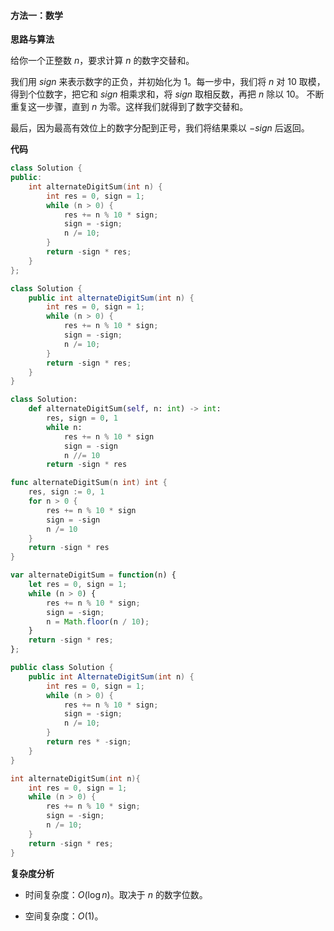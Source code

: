 #### 方法一：数学

**思路与算法**

给你一个正整数 $n$，要求计算 $n$ 的数字交替和。

我们用 $\textit{sign}$ 来表示数字的正负，并初始化为 $1$。每一步中，我们将 $n$ 对 $10$ 取模，得到个位数字，把它和 $\textit{sign}$ 相乘求和，将 $\textit{sign}$ 取相反数，再把 $n$ 除以 $10$。 不断重复这一步骤，直到 $n$ 为零。这样我们就得到了数字交替和。

最后，因为最高有效位上的数字分配到正号，我们将结果乘以 $-\textit{sign}$ 后返回。

**代码**

```C++ [sol1-C++]
class Solution {
public:
    int alternateDigitSum(int n) {
        int res = 0, sign = 1;
        while (n > 0) {
            res += n % 10 * sign;
            sign = -sign;
            n /= 10;
        }
        return -sign * res;
    }
};
```

```Java [sol1-Java]
class Solution {
    public int alternateDigitSum(int n) {
        int res = 0, sign = 1;
        while (n > 0) {
            res += n % 10 * sign;
            sign = -sign;
            n /= 10;
        }
        return -sign * res;
    }
}
```

```Python [sol1-Python3]
class Solution:
    def alternateDigitSum(self, n: int) -> int:
        res, sign = 0, 1
        while n:
            res += n % 10 * sign
            sign = -sign
            n //= 10
        return -sign * res
```

```Go [sol1-Go]
func alternateDigitSum(n int) int {
    res, sign := 0, 1
    for n > 0 {
        res += n % 10 * sign
        sign = -sign
        n /= 10
    }
    return -sign * res
}
```

```JavaScript [sol1-JavaScript]
var alternateDigitSum = function(n) {
    let res = 0, sign = 1;
    while (n > 0) {
        res += n % 10 * sign;
        sign = -sign;
        n = Math.floor(n / 10);
    }
    return -sign * res;
};
```

```C# [sol1-C#]
public class Solution {
    public int AlternateDigitSum(int n) {
        int res = 0, sign = 1;
        while (n > 0) {
            res += n % 10 * sign;
            sign = -sign;
            n /= 10;
        }
        return res * -sign;
    }
}
```

```C [sol1-C]
int alternateDigitSum(int n){
    int res = 0, sign = 1;
    while (n > 0) {
        res += n % 10 * sign;
        sign = -sign;
        n /= 10;
    }
    return -sign * res;
}
```

**复杂度分析**

- 时间复杂度：$O(\log n)$。取决于 $n$ 的数字位数。

- 空间复杂度：$O(1)$。